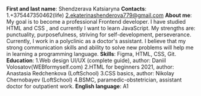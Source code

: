 **First and last name**: 
Shendzerava Katsiaryna
**Contacts**:
1.+375447350462(life)
2.ekaterinashenderova779@gmail.com
**About me**:
My goal is to become a professional Frontend developer. I have studied HTML and CSS , and currently I want to learn JavaScript.
My strengths are: punctuality, purposefulness, striving for self-development, perseverance. Currently, I work in a polyclinic as a doctor's assistant.
I believe that my strong communication skills and ability to solve new problems will help me in learning a programming language.
**Skills**: 
Figma, HTML, CSS, Git.  
**Education**:
1.Web design UI/UX (complete guide), author: Daniil Volosatov(WEBformyself.com)
2.HTML for beginners 2021, author: Anastasia Redchenkova (LoftSchool)
3.CSS basics, author: Nikolay Chernobayev (LoftSchool)
4.BSMC, paramedic-obstetrician, assistant doctor for outpatient work.
**English language**:
А1